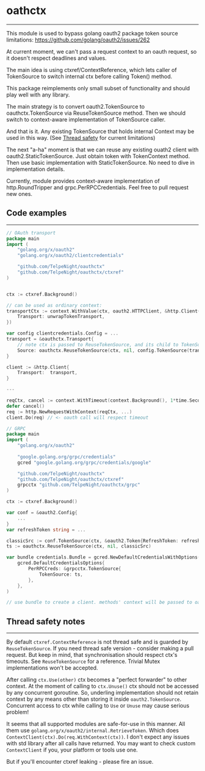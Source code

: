 # oathctx

---

This module is used to bypass golang oauth2 package token source limitations: https://github.com/golang/oauth2/issues/262

At current moment, we can't pass a request context to an oauth request, so it doesn't respect deadlines and values.

The main idea is using ctxref/ContextReference, which lets caller of TokenSource to switch internal ctx before calling Token() method.

This package reimplements only small subset of functionality and should play well with any library.

The main strategy is to convert oauth2.TokenSource to oauthctx.TokenSource via ReuseTokenSource method. Then we should switch to context-aware implementation of TokenSource caller.

And that is it. Any existing TokenSource that holds internal Context may be used in this way. (See [Thread safety](#thread-safety-notes) for current limitations)

The next "a-ha" moment is that we can reuse any existing ouath2 client with oauth2.StaticTokenSource. Just obtain token with TokenContext method. Then use basic implementation with StaticTokenSource. No need to dive in implementation details. 

Currently, module provides context-aware implementation of http.RoundTripper and grpc.PerRPCCredentials. Feel free to pull request new ones.

## Code examples

---

```go
// OAuth transport
package main
import (
    "golang.org/x/oauth2"
    "golang.org/x/oauth2/clientcredentials"

    "github.com/TelpeNight/oauthctx"
    "github.com/TelpeNight/oauthctx/ctxref"
)


ctx := ctxref.Background()

// can be used as ordinary context:
transportCtx := context.WithValue(ctx, oauth2.HTTPClient, &http.Client{
    Transport: unwrapTokenTransport,
})

var config clientcredentials.Config = ...
transport = &oauthctx.Transport{
    // note ctx is passed to ReuseTokenSource, and its child to TokenSource
    Source: oauthctx.ReuseTokenSource(ctx, nil, config.TokenSource(transportCtx)),
}

client := &http.Client{
    Transport:  transport,
}

---

reqCtx, cancel := context.WithTimeout(context.Background(), 1*time.Second)
defer cancel()
req := http.NewRequestWithContext(reqCtx, ...)
client.Do(req) // <- oauth call will respect timeout
```

```go
// GRPC
package main
import (
    "golang.org/x/oauth2"
	
    "google.golang.org/grpc/credentials"
    gcred "google.golang.org/grpc/credentials/google"

    "github.com/TelpeNight/oauthctx"
    "github.com/TelpeNight/oauthctx/ctxref"
    grpcctx "github.com/TelpeNight/oauthctx/grpc"
)

ctx := ctxref.Background()

var conf = &oauth2.Config{
    ...
}
var refreshToken string = ...

classicSrc := conf.TokenSource(ctx, &oauth2.Token{RefreshToken: refreshToken})
ts := oauthctx.ReuseTokenSource(ctx, nil, classicSrc)

var bundle credentials.Bundle = gcred.NewDefaultCredentialsWithOptions(
    gcred.DefaultCredentialsOptions{
        PerRPCCreds: &grpcctx.TokenSource{
            TokenSource: ts,
        },
    },
)

// use bundle to create a client. methods' context will be passed to oauth2, so overall call will respect timeouts

```


## Thread safety notes

---

By default `ctxref.ContextReference` is not thread safe and is guarded by `ReuseTokenSource`.
If you need thread safe version - consider making a pull request. But keep in mind, that synchronisation should respect ctx's timeouts.
See `ReuseTokenSource` for a reference. Trivial Mutex implementations won't be accepted.

After calling `ctx.Use(other)` ctx becomes a "perfect forwarder" to other context. 
At the moment of calling to `ctx.Unuse()` ctx should not be accessed by any concurrent goroutine.
So, underling implementation should not retain context by any means other than storing it inside `oauth2.TokenSource`.
Concurrent access to ctx while calling to `Use` or `Unuse` may cause serious problem!  

It seems that all supported modules are safe-for-use in this manner.
All them use `golang.org/x/oauth2/internal.RetrieveToken`.
Which does `ContextClient(ctx).Do(req.WithContext(ctx))`.
I don't expect any issues with std library after all calls have returned.
You may want to check custom `ContextClient` if you, your platform or tools use one.

But if you'll encounter ctxref leaking - please fire an issue.

